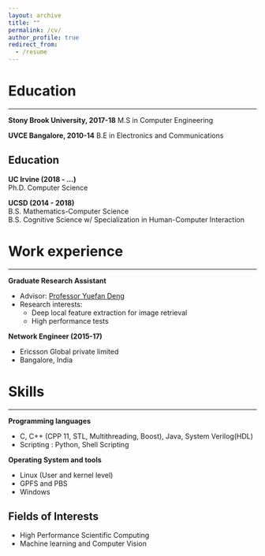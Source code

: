 ```yaml
---
layout: archive
title: ""
permalink: /cv/
author_profile: true
redirect_from:
  - /resume
---
```

Education
=====
-----
<b>Stony Brook University, 2017-18</b>
   M.S in Computer Engineering

<b>UVCE Bangalore, 2010-14</b>
   B.E in Electronics and Communications

Education
------  
<b>UC Irvine (2018 - ...)</b>  
Ph.D. Computer Science  

<b>UCSD (2014 - 2018)</b>  
B.S. Mathematics-Computer Science  
B.S. Cognitive Science w/ Specialization in Human-Computer Interaction  


Work experience
=====
-----
<b>Graduate Research Assistant</b>
  * Advisor: <span style="color:blue"><a href='https://www.stonybrook.edu/commcms/ams/people/_faculty_profiles/deng'>Professor Yuefan Deng</a></span>
  * Research interests:
    * Deep local feature extraction for image retrieval
    * High performance tests

<b>Network Engineer (2015-17)</b>
  * Ericsson Global private limited
  * Bangalore, India

Skills
=====
-----
<b>Programming languages</b>
  * C, C++ (CPP 11, STL, Multithreading, Boost), Java, System Verilog(HDL)
  * Scripting : Python, Shell Scripting

<b>Operating System and tools</b>
  * Linux (User and kernel level)
  * GPFS and PBS
  * Windows

Fields of Interests
-----
  * High Performance Scientific Computing
  * Machine learning and Computer Vision
